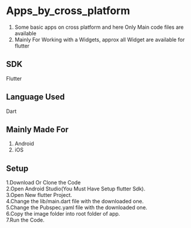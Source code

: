 # Apps_by_cross_platform
1. Some basic apps on cross platform and here Only Main code files are available </br>
2. Mainly For Working with a Widgets, approx all Widget are available for flutter

## SDK
Flutter

## Language Used
Dart

## Mainly Made For
1. Android
2. iOS

## Setup
1.Download Or Clone the Code </br>
2.Open Android Studio(You Must Have Setup flutter Sdk). </br>
3.Open New flutter Project. </br>
4.Change the lib/main.dart file with the downloaded one. </br>
5.Change the Pubspec.yaml file with the downloaded one. </br>
6.Copy the image folder into root folder of app. </br>
7.Run the Code. </br>
